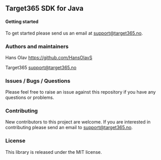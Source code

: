 ## Target365 SDK for Java

#### Getting started

To get started please send us an email at <support@target365.no>.

### Authors and maintainers
Hans Olav <https://github.com/HansOlavS>

Target365 <support@target365.no>

### Issues / Bugs / Questions

Please feel free to raise an issue against this repository if you have any questions or problems.

### Contributing

New contributors to this project are welcome. If you are interested in contributing please
send an email to support@target365.no.

### License

This library is released under the MIT license.
